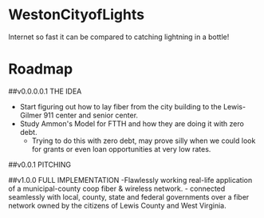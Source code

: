 # WestonCityofLights
Internet so fast it can be compared to catching lightning in a bottle!


# Roadmap

##v0.0.0.0.1  THE IDEA
   - Start figuring out how to lay fiber from the city building to the Lewis-Gilmer 911 center and senior center.
   - Study Ammon's Model for FTTH and how they are doing it with zero debt.
      - Trying to do this with zero debt, may prove silly when we could look for grants or even loan opportunities
        at very low rates.




##v0.0.1  PITCHING



##v1.0.0 FULL IMPLEMENTATION
    -Flawlessly working real-life application of a municipal-county coop fiber & wireless network. 
    - connected seamlessly with local, county, state and federal governments over a fiber network owned by the citizens of Lewis County and West Virginia.
